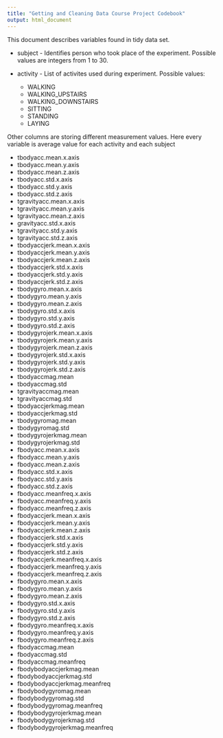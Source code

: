 ```yaml
---
title: "Getting and Cleaning Data Course Project Codebook"
output: html_document
---
```


This document describes variables found in tidy data set.


* subject - Identifies person who took place of the experiment. Possible values are integers from 1 to 30.  
* activity - List of activites used during experiment. Possible values:   

    * WALKING
    * WALKING_UPSTAIRS
    * WALKING_DOWNSTAIRS
    * SITTING
    * STANDING
    * LAYING  

Other columns are storing different measurement values. Here every variable is average value for each activity and each subject


* tbodyacc.mean.x.axis
* tbodyacc.mean.y.axis
* tbodyacc.mean.z.axis
* tbodyacc.std.x.axis    
* tbodyacc.std.y.axis
* tbodyacc.std.z.axis
* tgravityacc.mean.x.axis
* tgravityacc.mean.y.axis      
* tgravityacc.mean.z.axis
* gravityacc.std.x.axis
* tgravityacc.std.y.axis
* tgravityacc.std.z.axis       
* tbodyaccjerk.mean.x.axis
* tbodyaccjerk.mean.y.axis
* tbodyaccjerk.mean.z.axis
* tbodyaccjerk.std.x.axis      
* tbodyaccjerk.std.y.axis
* tbodyaccjerk.std.z.axis
* tbodygyro.mean.x.axis
* tbodygyro.mean.y.axis        
* tbodygyro.mean.z.axis
* tbodygyro.std.x.axis
* tbodygyro.std.y.axis
* tbodygyro.std.z.axis         
* tbodygyrojerk.mean.x.axis
* tbodygyrojerk.mean.y.axis
* tbodygyrojerk.mean.z.axis
* tbodygyrojerk.std.x.axis
* tbodygyrojerk.std.y.axis
* tbodygyrojerk.std.z.axis
* tbodyaccmag.mean
* tbodyaccmag.std              
* tgravityaccmag.mean
* tgravityaccmag.std
* tbodyaccjerkmag.mean
* tbodyaccjerkmag.std          
* tbodygyromag.mean
* tbodygyromag.std
* tbodygyrojerkmag.mean
* tbodygyrojerkmag.std         
* fbodyacc.mean.x.axis
* fbodyacc.mean.y.axis
* fbodyacc.mean.z.axis
* fbodyacc.std.x.axis
* fbodyacc.std.y.axis
* fbodyacc.std.z.axis
* fbodyacc.meanfreq.x.axis
* fbodyacc.meanfreq.y.axis
* fbodyacc.meanfreq.z.axis
* fbodyaccjerk.mean.x.axis
* fbodyaccjerk.mean.y.axis
* fbodyaccjerk.mean.z.axis
* fbodyaccjerk.std.x.axis
* fbodyaccjerk.std.y.axis
* fbodyaccjerk.std.z.axis
* fbodyaccjerk.meanfreq.x.axis 
* fbodyaccjerk.meanfreq.y.axis
* fbodyaccjerk.meanfreq.z.axis
* fbodygyro.mean.x.axis
* fbodygyro.mean.y.axis        
* fbodygyro.mean.z.axis
* fbodygyro.std.x.axis
* fbodygyro.std.y.axis
* fbodygyro.std.z.axis         
* fbodygyro.meanfreq.x.axis
* fbodygyro.meanfreq.y.axis
* fbodygyro.meanfreq.z.axis
* fbodyaccmag.mean             
* fbodyaccmag.std
* fbodyaccmag.meanfreq
* fbodybodyaccjerkmag.mean
* fbodybodyaccjerkmag.std      
* fbodybodyaccjerkmag.meanfreq
* fbodybodygyromag.mean
* fbodybodygyromag.std
* fbodybodygyromag.meanfreq
* fbodybodygyrojerkmag.mean
* fbodybodygyrojerkmag.std
* fbodybodygyrojerkmag.meanfreq


